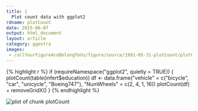 ```yaml
---
title: |
  Plot count data with ggplot2
rdname: plotCount
date: 2015-06-07
output: html_document
layout: article
category: ggextra
images:
 - /allYourFigureAreBelongToUs/figure/source/1991-05-31-plotCount/plotCount-1.png
---
```





{% highlight r %}
if (requireNamespace("ggplot2", quietly = TRUE)) {
  plotCount(table(infert$education))
  df <- data.frame("vehicle" = c("bicycle", "car", "unicycle", "Boeing747"),
                   "NumWheels" = c(2, 4, 1, 16))
  plotCount(df) + removeGridX()
}
{% endhighlight %}

![plot of chunk plotCount](/allYourFigureAreBelongToUs/figure/source/1991-05-31-plotCount/plotCount-1.png) 
